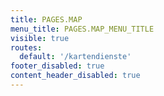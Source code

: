 ```yaml
---
title: PAGES.MAP
menu_title: PAGES.MAP_MENU_TITLE
visible: true
routes:
  default: '/kartendienste'
footer_disabled: true
content_header_disabled: true
---
```


